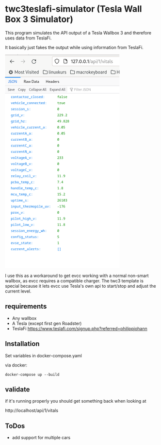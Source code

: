 # twc3teslafi-simulator (Tesla Wall Box 3 Simulator)

This program simulates the API output of a Tesla Wallbox 3 and therefore uses data from TeslaFi.

It basically just fakes the output while using information from TeslaFi.

![](media/api.png)

I use this as a workaround to get evcc working with a normal non-smart wallbox, as evcc requires a compatible charger. The twc3 template is special because it lets evcc use Tesla's own api to start/stop and adjust the current level. 


## requirements

- Any wallbox
- A Tesla (except first gen Roadster)
- TeslaFi https://www.teslafi.com/signup.php?referred=philippjohann


## Installation

Set variables in docker-compose.yaml

via docker:

    docker-compose up --build

## validate

if it's running properly you should get something back when looking at

http://localhost/api/1/vitals

## ToDos

- add support for multiple cars

